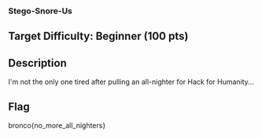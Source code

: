 ### Stego-Snore-Us

## Target Difficulty: Beginner (100 pts)

## Description
I'm not the only one tired after pulling an all-nighter for Hack for Humanity...

## Flag
bronco{no_more_all_nighters}